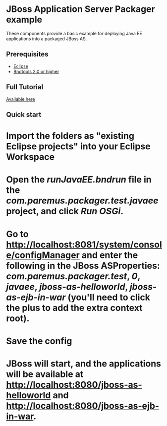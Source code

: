 JBoss Application Server Packager example
=============

These components provide a basic example for deploying Java EE applications into a packaged JBoss AS.

Prerequisites
--------------

* [Eclipse](http://www.eclipse.org)
* [Bndtools 2.0 or higher](http://bndtools.org)

Full Tutorial
--------------

[Available here](https://docs.paremus.com/display/SF19/Using+the+JBoss+AS+package+type)

Quick start
------------

# Import the folders as "existing Eclipse projects" into your Eclipse Workspace
# Open the *runJavaEE.bndrun* file in the *com.paremus.packager.test.javaee* project, and click *Run OSGi*.
# Go to [http://localhost:8081/system/console/configManager](http://localhost:8081/system/console/configManager) and enter the following in the JBoss ASProperties: *com.paremus.packager.test*, *0*, *javaee*, *jboss-as-helloworld*, *jboss-as-ejb-in-war* (you'll need to click the plus to add the extra context root).
# Save the config
# JBoss will start, and the applications will be available at [http://localhost:8080/jboss-as-helloworld](http://localhost:8080/jboss-as-helloworld) and [http://localhost:8080/jboss-as-ejb-in-war](http://localhost:8080/jboss-as-ejb-in-war).

